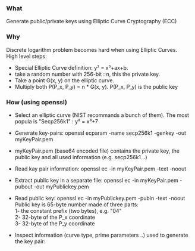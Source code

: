 ### What 
Generate public/private keys using Elliptic Curve Cryptography (ECC)

### Why
Discrete logarithm problem becomes hard when using Elliptic Curves.  
High level steps:  
- Special Elliptic Curve definition: y² = x³+ax+b.  
- take a random number with 256-bit : n, this the private key.  
- Take a point G(x, y) on the elliptic curve.  
- Multiply both P(P_x, P_y) = n  * G(x, y). P(P_x, P_y) is the public key  
 


### How (using openssl)
- Select an elliptic curve (NIST recommands a bunch of them). The most popula is "Secp256k1" : y² = x³+7  

- Generate key-pairs: 
  openssl ecparam -name secp256k1 -genkey -out myKeyPair.pem

- myKeyPair.pem (base64 encoded file) contains the private key, the public key and all used information (e.g. secp256k1 ..)  

- Read kay pair information: 
  openssl ec -in myKeyPair.pem -text -noout  

- Extract public key in a separate file: 
  openssl ec -in myKeyPair.pem -pubout -out myPublickey.pem  

- Read public key: openssl ec -in myPublickey.pem -pubin -text -noout
  Public key is 65-byte number made of three parts:  
  1- the constant prefix (two bytes), e.g. "04"  
  2- 32-byte of the P_x coordinate  
  3- 32-byte of the P_y coordinate  

- Inspect information (curve type, prime parameters ..) used to generate the key pair:  
